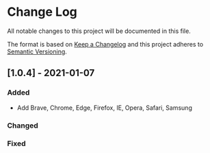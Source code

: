 # Change Log
All notable changes to this project will be documented in this file.
 
The format is based on [Keep a Changelog](http://keepachangelog.com/)
and this project adheres to [Semantic Versioning](http://semver.org/).
 
## [1.0.4] - 2021-01-07
 
### Added
- Add Brave, Chrome, Edge, Firefox, IE, Opera, Safari, Samsung
 
### Changed
 
### Fixed
